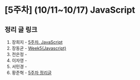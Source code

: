 # [5주차] (10/11~10/17) JavaScript

## 정리 글 링크

1. 장희지 - [5주차. JavaScript](https://blog.naver.com/huiji0315/222117825083)
2. 장동균 - [Week5(Javascript)](https://dongkyun-jang.tistory.com/91)
3. 전은정 - 
4. 이자영 -
5. 서민경 -
6. 황준혁 - [5주차 정리글](https://strawji.tistory.com/8)
